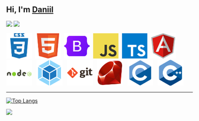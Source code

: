 <h2 align="left">Hi, I'm <a href="https://vk.com/daniil_ryb">Daniil</a></h2>
   
![](https://komarev.com/ghpvc/?username=DaniilRyb&style=flat-square) ![](https://www.codewars.com/users/Daniil%20Rybakov/badges/small)
  
 <div style="margin: 0 auto;">
<img src="https://github.com/devicons/devicon/blob/master/icons/css3/css3-plain-wordmark.svg"  title="CSS3" alt="CSS" width="70" height="70"/>&nbsp;
<img src="https://github.com/devicons/devicon/blob/master/icons/html5/html5-original.svg" title="HTML5" alt="HTML" width="70" height="70"/>&nbsp;
<img src="https://github.com/devicons/devicon/blob/master/icons/bootstrap/bootstrap-original.svg" title="Bootstrap" alt="Bootstrap" width="70" height="70">&nbsp;   
<img src="https://github.com/devicons/devicon/blob/master/icons/javascript/javascript-original.svg" title="JavaScript" alt="JavaScript" width="70" height="70"/>&nbsp;
<img src="https://github.com/devicons/devicon/blob/master/icons/typescript/typescript-original.svg" title="TypeScript" **alt="TypeScript" width="70" height="70"/>&nbsp;
<img src="https://github.com/devicons/devicon/blob/master/icons/angularjs/angularjs-original.svg" title="Angular" **alt="Angular" width="70" height="70"/>
   &nbsp;
<img src="https://github.com/devicons/devicon/blob/master/icons/nodejs/nodejs-original-wordmark.svg" title="NodeJS" alt="NodeJS" width="70" height="70"/>
   &nbsp;
<img src="https://github.com/devicons/devicon/blob/master/icons/webpack/webpack-original.svg" title="Webpack" alt="Webpack" width="70" height="70"/>
   &nbsp;
<img src="https://github.com/devicons/devicon/blob/master/icons/git/git-original-wordmark.svg" title="Git" **alt="Git" width="70" height="70"/>
   &nbsp;
<img src="https://github.com/devicons/devicon/blob/master/icons/ruby/ruby-original.svg" title="Ruby" **alt="Ruby" width="70" height="70"/>
   &nbsp;
<img src="https://github.com/devicons/devicon/blob/master/icons/c/c-original.svg" title="C lang" **alt="C lang" width="70" height="70"/>
   &nbsp;
<img src="https://github.com/devicons/devicon/blob/master/icons/cplusplus/cplusplus-original.svg" title="C++" **alt="C++" width="70" height="70"/>

</div>
<hr/>

   
[![Top Langs](https://github-readme-stats.vercel.app/api/top-langs/?username=anuraghazra&layout=compact)](https://github.com/anuraghazra/github-readme-stats)
 
![](https://github-readme-stats.vercel.app/api?username=DaniilRyb&show_icons=true&theme=transparent)
   
